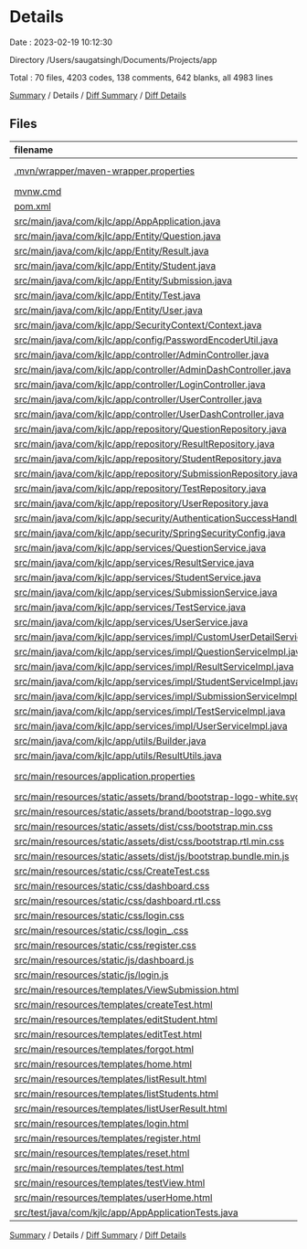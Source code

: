 # Details

Date : 2023-02-19 10:12:30

Directory /Users/saugatsingh/Documents/Projects/app

Total : 70 files,  4203 codes, 138 comments, 642 blanks, all 4983 lines

[Summary](results.md) / Details / [Diff Summary](diff.md) / [Diff Details](diff-details.md)

## Files
| filename | language | code | comment | blank | total |
| :--- | :--- | ---: | ---: | ---: | ---: |
| [.mvn/wrapper/maven-wrapper.properties](/.mvn/wrapper/maven-wrapper.properties) | Java Properties | 2 | 0 | 1 | 3 |
| [mvnw.cmd](/mvnw.cmd) | Batch | 102 | 51 | 36 | 189 |
| [pom.xml](/pom.xml) | XML | 83 | 0 | 4 | 87 |
| [src/main/java/com/kjlc/app/AppApplication.java](/src/main/java/com/kjlc/app/AppApplication.java) | Java | 9 | 0 | 5 | 14 |
| [src/main/java/com/kjlc/app/Entity/Question.java](/src/main/java/com/kjlc/app/Entity/Question.java) | Java | 24 | 0 | 6 | 30 |
| [src/main/java/com/kjlc/app/Entity/Result.java](/src/main/java/com/kjlc/app/Entity/Result.java) | Java | 22 | 0 | 4 | 26 |
| [src/main/java/com/kjlc/app/Entity/Student.java](/src/main/java/com/kjlc/app/Entity/Student.java) | Java | 29 | 0 | 6 | 35 |
| [src/main/java/com/kjlc/app/Entity/Submission.java](/src/main/java/com/kjlc/app/Entity/Submission.java) | Java | 21 | 0 | 3 | 24 |
| [src/main/java/com/kjlc/app/Entity/Test.java](/src/main/java/com/kjlc/app/Entity/Test.java) | Java | 20 | 0 | 6 | 26 |
| [src/main/java/com/kjlc/app/Entity/User.java](/src/main/java/com/kjlc/app/Entity/User.java) | Java | 54 | 4 | 14 | 72 |
| [src/main/java/com/kjlc/app/SecurityContext/Context.java](/src/main/java/com/kjlc/app/SecurityContext/Context.java) | Java | 24 | 1 | 9 | 34 |
| [src/main/java/com/kjlc/app/config/PasswordEncoderUtil.java](/src/main/java/com/kjlc/app/config/PasswordEncoderUtil.java) | Java | 8 | 0 | 3 | 11 |
| [src/main/java/com/kjlc/app/controller/AdminController.java](/src/main/java/com/kjlc/app/controller/AdminController.java) | Java | 87 | 2 | 20 | 109 |
| [src/main/java/com/kjlc/app/controller/AdminDashController.java](/src/main/java/com/kjlc/app/controller/AdminDashController.java) | Java | 86 | 0 | 16 | 102 |
| [src/main/java/com/kjlc/app/controller/LoginController.java](/src/main/java/com/kjlc/app/controller/LoginController.java) | Java | 23 | 0 | 4 | 27 |
| [src/main/java/com/kjlc/app/controller/UserController.java](/src/main/java/com/kjlc/app/controller/UserController.java) | Java | 67 | 0 | 11 | 78 |
| [src/main/java/com/kjlc/app/controller/UserDashController.java](/src/main/java/com/kjlc/app/controller/UserDashController.java) | Java | 46 | 0 | 12 | 58 |
| [src/main/java/com/kjlc/app/repository/QuestionRepository.java](/src/main/java/com/kjlc/app/repository/QuestionRepository.java) | Java | 10 | 0 | 6 | 16 |
| [src/main/java/com/kjlc/app/repository/ResultRepository.java](/src/main/java/com/kjlc/app/repository/ResultRepository.java) | Java | 11 | 0 | 7 | 18 |
| [src/main/java/com/kjlc/app/repository/StudentRepository.java](/src/main/java/com/kjlc/app/repository/StudentRepository.java) | Java | 11 | 0 | 5 | 16 |
| [src/main/java/com/kjlc/app/repository/SubmissionRepository.java](/src/main/java/com/kjlc/app/repository/SubmissionRepository.java) | Java | 11 | 0 | 7 | 18 |
| [src/main/java/com/kjlc/app/repository/TestRepository.java](/src/main/java/com/kjlc/app/repository/TestRepository.java) | Java | 5 | 0 | 5 | 10 |
| [src/main/java/com/kjlc/app/repository/UserRepository.java](/src/main/java/com/kjlc/app/repository/UserRepository.java) | Java | 9 | 0 | 6 | 15 |
| [src/main/java/com/kjlc/app/security/AuthenticationSuccessHandler.java](/src/main/java/com/kjlc/app/security/AuthenticationSuccessHandler.java) | Java | 25 | 0 | 12 | 37 |
| [src/main/java/com/kjlc/app/security/SpringSecurityConfig.java](/src/main/java/com/kjlc/app/security/SpringSecurityConfig.java) | Java | 37 | 13 | 10 | 60 |
| [src/main/java/com/kjlc/app/services/QuestionService.java](/src/main/java/com/kjlc/app/services/QuestionService.java) | Java | 9 | 0 | 4 | 13 |
| [src/main/java/com/kjlc/app/services/ResultService.java](/src/main/java/com/kjlc/app/services/ResultService.java) | Java | 9 | 0 | 4 | 13 |
| [src/main/java/com/kjlc/app/services/StudentService.java](/src/main/java/com/kjlc/app/services/StudentService.java) | Java | 11 | 0 | 4 | 15 |
| [src/main/java/com/kjlc/app/services/SubmissionService.java](/src/main/java/com/kjlc/app/services/SubmissionService.java) | Java | 8 | 0 | 4 | 12 |
| [src/main/java/com/kjlc/app/services/TestService.java](/src/main/java/com/kjlc/app/services/TestService.java) | Java | 11 | 0 | 5 | 16 |
| [src/main/java/com/kjlc/app/services/UserService.java](/src/main/java/com/kjlc/app/services/UserService.java) | Java | 6 | 0 | 3 | 9 |
| [src/main/java/com/kjlc/app/services/impl/CustomUserDetailService.java](/src/main/java/com/kjlc/app/services/impl/CustomUserDetailService.java) | Java | 16 | 0 | 7 | 23 |
| [src/main/java/com/kjlc/app/services/impl/QuestionServiceImpl.java](/src/main/java/com/kjlc/app/services/impl/QuestionServiceImpl.java) | Java | 37 | 0 | 14 | 51 |
| [src/main/java/com/kjlc/app/services/impl/ResultServiceImpl.java](/src/main/java/com/kjlc/app/services/impl/ResultServiceImpl.java) | Java | 30 | 0 | 11 | 41 |
| [src/main/java/com/kjlc/app/services/impl/StudentServiceImpl.java](/src/main/java/com/kjlc/app/services/impl/StudentServiceImpl.java) | Java | 35 | 0 | 9 | 44 |
| [src/main/java/com/kjlc/app/services/impl/SubmissionServiceImpl.java](/src/main/java/com/kjlc/app/services/impl/SubmissionServiceImpl.java) | Java | 28 | 0 | 11 | 39 |
| [src/main/java/com/kjlc/app/services/impl/TestServiceImpl.java](/src/main/java/com/kjlc/app/services/impl/TestServiceImpl.java) | Java | 36 | 0 | 12 | 48 |
| [src/main/java/com/kjlc/app/services/impl/UserServiceImpl.java](/src/main/java/com/kjlc/app/services/impl/UserServiceImpl.java) | Java | 32 | 0 | 10 | 42 |
| [src/main/java/com/kjlc/app/utils/Builder.java](/src/main/java/com/kjlc/app/utils/Builder.java) | Java | 69 | 0 | 14 | 83 |
| [src/main/java/com/kjlc/app/utils/ResultUtils.java](/src/main/java/com/kjlc/app/utils/ResultUtils.java) | Java | 29 | 1 | 9 | 39 |
| [src/main/resources/application.properties](/src/main/resources/application.properties) | Java Properties | 5 | 0 | 1 | 6 |
| [src/main/resources/static/assets/brand/bootstrap-logo-white.svg](/src/main/resources/static/assets/brand/bootstrap-logo-white.svg) | XML | 1 | 0 | 0 | 1 |
| [src/main/resources/static/assets/brand/bootstrap-logo.svg](/src/main/resources/static/assets/brand/bootstrap-logo.svg) | XML | 1 | 0 | 1 | 2 |
| [src/main/resources/static/assets/dist/css/bootstrap.min.css](/src/main/resources/static/assets/dist/css/bootstrap.min.css) | CSS | 2 | 4 | 0 | 6 |
| [src/main/resources/static/assets/dist/css/bootstrap.rtl.min.css](/src/main/resources/static/assets/dist/css/bootstrap.rtl.min.css) | CSS | 2 | 4 | 0 | 6 |
| [src/main/resources/static/assets/dist/js/bootstrap.bundle.min.js](/src/main/resources/static/assets/dist/js/bootstrap.bundle.min.js) | JavaScript | 1 | 6 | 0 | 7 |
| [src/main/resources/static/css/CreateTest.css](/src/main/resources/static/css/CreateTest.css) | CSS | 7 | 0 | 1 | 8 |
| [src/main/resources/static/css/dashboard.css](/src/main/resources/static/css/dashboard.css) | CSS | 140 | 14 | 15 | 169 |
| [src/main/resources/static/css/dashboard.rtl.css](/src/main/resources/static/css/dashboard.rtl.css) | CSS | 66 | 6 | 17 | 89 |
| [src/main/resources/static/css/login.css](/src/main/resources/static/css/login.css) | CSS | 69 | 0 | 14 | 83 |
| [src/main/resources/static/css/login_.css](/src/main/resources/static/css/login_.css) | CSS | 155 | 0 | 8 | 163 |
| [src/main/resources/static/css/register.css](/src/main/resources/static/css/register.css) | CSS | 154 | 0 | 7 | 161 |
| [src/main/resources/static/js/dashboard.js](/src/main/resources/static/js/dashboard.js) | JavaScript | 47 | 3 | 4 | 54 |
| [src/main/resources/static/js/login.js](/src/main/resources/static/js/login.js) | JavaScript | 59 | 0 | 12 | 71 |
| [src/main/resources/templates/ViewSubmission.html](/src/main/resources/templates/ViewSubmission.html) | HTML | 7 | 0 | 0 | 7 |
| [src/main/resources/templates/createTest.html](/src/main/resources/templates/createTest.html) | HTML | 261 | 1 | 25 | 287 |
| [src/main/resources/templates/editStudent.html](/src/main/resources/templates/editStudent.html) | HTML | 119 | 3 | 12 | 134 |
| [src/main/resources/templates/editTest.html](/src/main/resources/templates/editTest.html) | HTML | 269 | 1 | 22 | 292 |
| [src/main/resources/templates/forgot.html](/src/main/resources/templates/forgot.html) | HTML | 51 | 0 | 2 | 53 |
| [src/main/resources/templates/home.html](/src/main/resources/templates/home.html) | HTML | 251 | 16 | 19 | 286 |
| [src/main/resources/templates/listResult.html](/src/main/resources/templates/listResult.html) | HTML | 208 | 1 | 21 | 230 |
| [src/main/resources/templates/listStudents.html](/src/main/resources/templates/listStudents.html) | HTML | 220 | 1 | 20 | 241 |
| [src/main/resources/templates/listUserResult.html](/src/main/resources/templates/listUserResult.html) | HTML | 159 | 1 | 21 | 181 |
| [src/main/resources/templates/login.html](/src/main/resources/templates/login.html) | HTML | 71 | 0 | 6 | 77 |
| [src/main/resources/templates/register.html](/src/main/resources/templates/register.html) | HTML | 119 | 3 | 12 | 134 |
| [src/main/resources/templates/reset.html](/src/main/resources/templates/reset.html) | HTML | 52 | 0 | 2 | 54 |
| [src/main/resources/templates/test.html](/src/main/resources/templates/test.html) | HTML | 109 | 0 | 16 | 125 |
| [src/main/resources/templates/testView.html](/src/main/resources/templates/testView.html) | HTML | 238 | 1 | 19 | 258 |
| [src/main/resources/templates/userHome.html](/src/main/resources/templates/userHome.html) | HTML | 159 | 1 | 21 | 181 |
| [src/test/java/com/kjlc/app/AppApplicationTests.java](/src/test/java/com/kjlc/app/AppApplicationTests.java) | Java | 9 | 0 | 5 | 14 |

[Summary](results.md) / Details / [Diff Summary](diff.md) / [Diff Details](diff-details.md)
